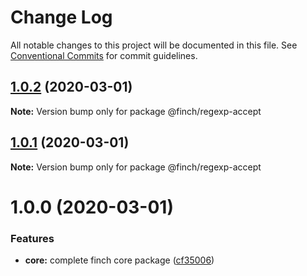 # Change Log

All notable changes to this project will be documented in this file.
See [Conventional Commits](https://conventionalcommits.org) for commit guidelines.

## [1.0.2](https://github.com/mseeley/finch/compare/v1.0.1...v1.0.2) (2020-03-01)

**Note:** Version bump only for package @finch/regexp-accept





## [1.0.1](https://github.com/mseeley/finch/compare/v1.0.0...v1.0.1) (2020-03-01)

**Note:** Version bump only for package @finch/regexp-accept





# 1.0.0 (2020-03-01)


### Features

* **core:** complete finch core package ([cf35006](https://github.com/mseeley/finch/commit/cf35006))
